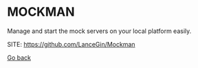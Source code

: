 # MOCKMAN

 Manage and start the mock servers on your local platform easily.
 
 SITE: https://github.com/LanceGin/Mockman

 [Go back](https://portable-linux-apps.github.io/apps.html)

